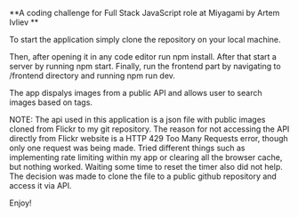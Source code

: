 **A coding challenge for Full Stack JavaScript role at Miyagami by Artem Ivliev
**

To start the application simply clone the repository on your local machine.

Then, after opening it in any code editor run npm install.
After that start a server by running npm start.
Finally, run the frontend part by navigating to /frontend directory and running npm run dev.

The app dispalys images from a public API and allows user to search images based on tags.

NOTE: The api used in this application is a json file with public images cloned from Flickr to my git repository.
The reason for not accessing the API directly from Flickr website is a HTTP 429 Too Many Requests error, though only one request was being made.
Tried different things such as implementing rate limiting within my app or clearing all the browser cache, but nothing worked. Waiting some time to reset the timer also did not help.
The decision was made to clone the file to a public github repository and access it via API.

Enjoy!

